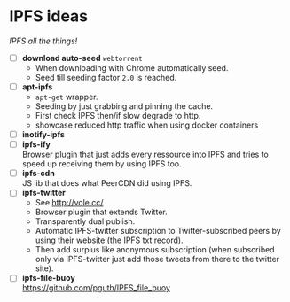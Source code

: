 # IPFS ideas

*IPFS all the things!*

- [ ] **download auto-seed** `webtorrent`
  - When downloading with Chrome automatically seed.
  - Seed till seeding factor `2.0` is reached.
- [ ] **apt-ipfs**  
  - `apt-get` wrapper.
  - Seeding by just grabbing and pinning the cache.
  - First check IPFS then/if slow degrade to http.
  - showcase reduced http traffic when using docker containers
- [ ] **inotify-ipfs**  
- [ ] **ipfs-ify**  
  Browser plugin that just adds every ressource into IPFS and tries to speed up receiving them by using IPFS too.
- [ ] **ipfs-cdn**  
  JS lib that does what PeerCDN did using IPFS.
- [ ] **ipfs-twitter**  
  - See http://vole.cc/
  - Browser plugin that extends Twitter.
  - Transparently dual publish.
  - Automatic IPFS-twitter subscription to Twitter-subscribed peers by using their website (the IPFS txt record).
  - Then add surplus like anonymous subscription (when subscribed only via IPFS-twitter just add those tweets from there to the twitter site).
- [ ] **ipfs-file-buoy**  
  https://github.com/pguth/IPFS_file_buoy
